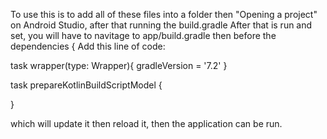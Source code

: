 To use this is to add all of these files into a folder then "Opening a project" on Android Studio, after that running the build.gradle
After that is run and set, you will have to navitage to app/build.gradle then before the dependencies {
Add this line of code: 

task wrapper(type: Wrapper){
   gradleVersion = '7.2'
}

task prepareKotlinBuildScriptModel {

}


which will update it then reload it, then the application can be run.
